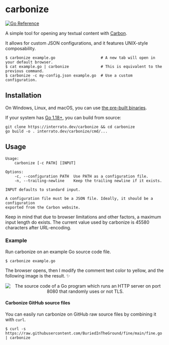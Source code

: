 # carbonize

[![Go Reference](https://pkg.go.dev/badge/interrato.dev/carbonize.svg)](https://pkg.go.dev/interrato.dev/carbonize)

A simple tool for opening any textual content with [Carbon].

It allows for custom JSON configurations, and it features UNIX-style composability.

```
$ carbonize example.go                    # A new tab will open in your default browser.
$ cat example.go | carbonize              # This is equivalent to the previous command.
$ carbonize -c my-config.json example.go  # Use a custom configuration.
```

## Installation

On Windows, Linux, and macOS, you can use [the pre-built binaries].

If your system has [Go 1.18+], you can build from source:

```
git clone https://interrato.dev/carbonize && cd carbonize
go build -o . interrato.dev/carbonize/cmd/...
```

<!-- <table>
    <tr>
        <td>NixOS / Nix</td>
        <td>
            <code>TODO</code>
        </td>
    </tr>
    <tr>
        <td>TODO</td>
        <td>
            <code>TODO</code>
        </td>
    </tr>
</table> -->

## Usage

```
Usage:
    carbonize [-c PATH] [INPUT]

Options:
    -c, --configuration PATH  Use PATH as a configuration file.
    -n, --trailing-newline    Keep the trailing newline if it exists.

INPUT defaults to standard input.

A configuration file must be a JSON file. Ideally, it should be a configuration
exported from the Carbon website.
```

Keep in mind that due to browser limitations and other factors, a maximum input length do exists.
The current value used by carbonize is 45580 characters after URL-encoding.

### Example

Run carbonize on an example Go source code file.

```
$ carbonize example.go
```

The browser opens, then I modify the comment text color to yellow, and the following image is the result. ✨

<p align="center">
<img
    alt="The source code of a Go program which runs an HTTP server on port 8080 that randomly uses or not TLS."
    src="https://user-images.githubusercontent.com/26801023/189491857-1b7c864c-28cb-464b-b130-0d903ac72d26.png"
/>
</p>

#### Carbonize GitHub source files

You can easily run carbonize on GitHub raw source files by combining it with `curl`.

```
$ curl -s https://raw.githubusercontent.com/BuriedInTheGround/fine/main/fine.go | carbonize
```


<!-- References -->

[Carbon]: https://carbon.now.sh "Carbon official website"
[the pre-built binaries]: https://github.com/BuriedInTheGround/carbonize/releases "GitHub releases page for carbonize"
[Go 1.18+]: https://go.dev/dl "The Go programming language downloads page"
